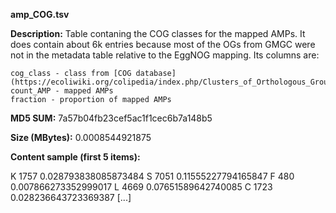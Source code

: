 **amp_COG.tsv**

**Description:**	Table contaning the COG classes for the mapped AMPs. It does contain about 6k entries
                        because most of the OGs from GMGC were not in the metadata table relative to the 
                        EggNOG mapping. Its columns are:

    cog_class - class from [COG database](https://ecoliwiki.org/colipedia/index.php/Clusters_of_Orthologous_Groups_(COGs))
    count_AMP - mapped AMPs
    fraction - proportion of mapped AMPs

**MD5 SUM:**	7a57b04fb23cef5ac1f1cec6b7a148b5

**Size (MBytes):**	0.0008544921875

**Content sample (first 5 items):**

K	1757	0.028793838085873484
S	7051	0.11555227794165847
F	480	0.007866273352999017
L	4669	0.07651589642740085
C	1723	0.028236643723369387
[...]
